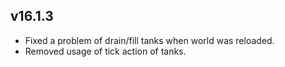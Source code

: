 ## v16.1.3
* Fixed a problem of drain/fill tanks when world was reloaded.
* Removed usage of tick action of tanks.
